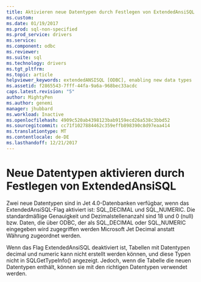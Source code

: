 ```yaml
---
title: Aktivieren neue Datentypen durch Festlegen von ExtendedAnsiSQL | Microsoft Docs
ms.custom: 
ms.date: 01/19/2017
ms.prod: sql-non-specified
ms.prod_service: drivers
ms.service: 
ms.component: odbc
ms.reviewer: 
ms.suite: sql
ms.technology: drivers
ms.tgt_pltfrm: 
ms.topic: article
helpviewer_keywords: extendedANSISQL [ODBC], enabling new data types
ms.assetid: f2865543-7fff-44fa-9a6a-968bec33acdc
caps.latest.revision: "5"
author: MightyPen
ms.author: genemi
manager: jhubbard
ms.workload: Inactive
ms.openlocfilehash: 4909c520ab4398123bab9159ecd26a538c3bbd52
ms.sourcegitcommit: cc71f1027884462c359effb898390c8d97eaa414
ms.translationtype: MT
ms.contentlocale: de-DE
ms.lasthandoff: 12/21/2017
---
```

# <a name="enabling-new-data-types-by-setting-extendedansisql"></a>Neue Datentypen aktivieren durch Festlegen von ExtendedAnsiSQL
Zwei neue Datentypen sind in Jet 4.0-Datenbanken verfügbar, wenn das ExtendedAnsiSQL-Flag aktiviert ist: SQL_DECIMAL und SQL_NUMERIC. Die standardmäßige Genauigkeit und Dezimalstellenanzahl sind 18 und 0 (null) bzw. Daten, die über ODBC, der als SQL_DECIMAL oder SQL_NUMERIC eingegeben wird zugegriffen werden Microsoft Jet Decimal anstatt Währung zugeordnet werden.  
  
 Wenn das Flag ExtendedAnsiSQL deaktiviert ist, Tabellen mit Datentypen decimal und numeric kann nicht erstellt werden können, und diese Typen nicht in SQLGetTypeInfo() angezeigt. Jedoch, wenn die Tabelle die neuen Datentypen enthält, können sie mit den richtigen Datentypen verwendet werden.
